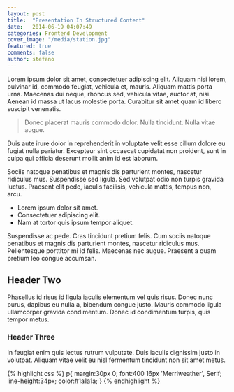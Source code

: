 ```yaml
---
layout: post
title:  "Presentation In Structured Content"
date:   2014-06-19 04:07:49
categories: Frontend Development
cover_image: "/media/station.jpg"
featured: true
comments: false
author: stefano
---
```


Lorem ipsum dolor sit amet, consectetuer adipiscing elit. Aliquam nisi lorem, pulvinar id, commodo feugiat, vehicula et, mauris. Aliquam mattis porta urna. Maecenas dui neque, rhoncus sed, vehicula vitae, auctor at, nisi. Aenean id massa ut lacus molestie porta. Curabitur sit amet quam id libero suscipit venenatis.

> Donec placerat mauris commodo dolor. Nulla tincidunt. Nulla vitae augue.

Duis aute irure dolor in reprehenderit in voluptate velit esse cillum dolore eu fugiat nulla pariatur. Excepteur sint occaecat cupidatat non proident, sunt in culpa qui officia deserunt mollit anim id est laborum.

<!--more-->

Sociis natoque penatibus et magnis dis parturient montes, nascetur ridiculus mus. Suspendisse sed ligula. Sed volutpat odio non turpis gravida luctus. Praesent elit pede, iaculis facilisis, vehicula mattis, tempus non, arcu.

* Lorem ipsum dolor sit amet.
* Consectetuer adipiscing elit.
* Nam at tortor quis ipsum tempor aliquet.

Suspendisse ac pede. Cras tincidunt pretium felis. Cum sociis natoque penatibus et magnis dis parturient montes, nascetur ridiculus mus. Pellentesque porttitor mi id felis. Maecenas nec augue. Praesent a quam pretium leo congue accumsan.

## Header Two

Phasellus id risus id ligula iaculis elementum vel quis risus. Donec nunc purus, dapibus eu nulla a, bibendum congue justo. Mauris commodo ligula ullamcorper gravida condimentum. Donec id condimentum turpis, quis tempor metus.

### Header Three

In feugiat enim quis lectus rutrum vulputate. Duis iaculis dignissim justo in volutpat. Aliquam vitae velit eu nisl fermentum tincidunt non sit amet metus.

{% highlight css %}
p{
    margin:30px 0;
    font:400 16px 'Merriweather', Serif;
    line-height:34px;
    color:#1a1a1a;
}
{% endhighlight %}